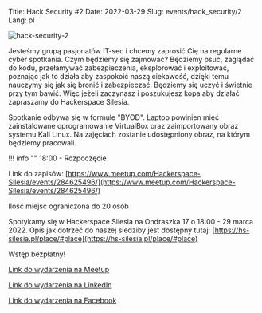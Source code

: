 Title: Hack Security #2
Date: 2022-03-29
Slug: events/hack_security/2
Lang: pl

![hack-security-2](/images/hack_security/hack_security_2.png)

Jesteśmy grupą pasjonatów IT-sec i chcemy zaprosić Cię na regularne cyber spotkania.
Czym będziemy się zajmować?
Będziemy psuć, zaglądać do kodu, przełamywać zabezpieczenia, eksplorować i exploitować, poznając jak to działa aby zaspokoić naszą ciekawość, dzięki temu nauczymy się jak się bronić i zabezpieczać.
Będziemy się uczyć i świetnie przy tym bawić.
Więc jeżeli zaczynasz i poszukujesz kopa aby działać zapraszamy do Hackerspace Silesia.

Spotkanie odbywa się w formule "BYOD". Laptop powinien mieć zainstalowane oprogramowanie VirtualBox oraz zaimportowany obraz systemu Kali Linux. Na zajęciach zostanie udostępniony obraz, na którym będziemy pracowali.

!!! info ""
    18:00 - Rozpoczęcie
    

Link do zapisów: [https://www.meetup.com/Hackerspace-Silesia/events/284625496/](https://www.meetup.com/Hackerspace-Silesia/events/284625496/)

Ilość miejsc ograniczona do 20 osób

Spotykamy się w Hackerspace Silesia na Ondraszka 17 o 18:00 - 29 marca 2022. Opis jak dotrzeć do naszej siedziby jest dostępny tutaj: [https://hs-silesia.pl/place/#place](https://hs-silesia.pl/place/#place)

Wstęp bezpłatny!

[Link do wydarzenia na Meetup](https://www.meetup.com/Hackerspace-Silesia/events/284625496/)

[Link do wydarzenia na LinkedIn](https://www.linkedin.com/events/hacksecurity-26909385356928782336/about/)

[Link do wydarzenia na Facebook](https://fb.me/e/2hnyxvzwE)
